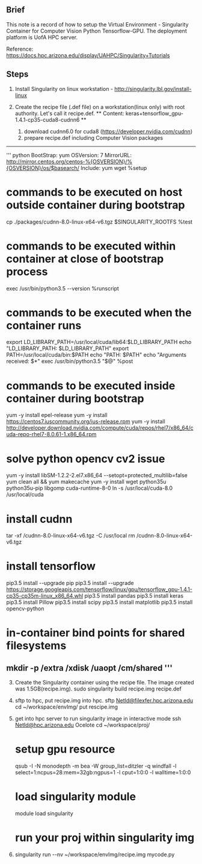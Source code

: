 ## Brief
This note is a record of how to setup the Virtual Environment - Singularity Container for Computer Vision Python Tensorflow-GPU. The deployment platform is UofA HPC server. 

Reference: https://docs.hpc.arizona.edu/display/UAHPC/Singularity+Tutorials

## Steps

1. Install Singularity on linux workstation - http://singularity.lbl.gov/install-linux

2. Create the recipe file (.def file) on a workstation(linux only) with root authority. Let's call it recipe.def.
	** Content: keras+tensorflow_gpu-1.4.1-cp35-cuda8-cudnn6 **
	1) download cudnn6.0 for cuda8 (https://developer.nvidia.com/cudnn)
	2) prepare recipe.def including Computer Vision packages
-----------------------------------------------------------------------------------------
''' python
BootStrap: yum
OSVersion: 7
MirrorURL: http://mirror.centos.org/centos-%{OSVERSION}/%{OSVERSION}/os/$basearch/
Include: yum wget
%setup
   # commands to be executed on host outside container during bootstrap
   cp ./packages/cudnn-8.0-linux-x64-v6.tgz $SINGULARITY_ROOTFS
%test
   # commands to be executed within container at close of bootstrap process
   exec /usr/bin/python3.5 --version
%runscript
   # commands to be executed when the container runs
   export LD_LIBRARY_PATH=/usr/local/cuda/lib64:$LD_LIBRARY_PATH
   echo "LD_LIBRARY_PATH: $LD_LIBRARY_PATH"
   export PATH=/usr/local/cuda/bin:$PATH
   echo "PATH: $PATH"
   echo "Arguments received: $*"
   exec /usr/bin/python3.5 "$@"
%post
   # commands to be executed inside container during bootstrap
   yum -y install epel-release
   yum -y install https://centos7.iuscommunity.org/ius-release.rpm
   yum -y install http://developer.download.nvidia.com/compute/cuda/repos/rhel7/x86_64/cuda-repo-rhel7-8.0.61-1.x86_64.rpm
   # solve python opencv cv2 issue
   yum -y install libSM-1.2.2-2.el7.x86_64 --setopt=protected_multilib=false 	
   yum clean all && yum makecache
   yum -y install wget python35u python35u-pip libgomp cuda-runtime-8-0
   ln -s /usr/local/cuda-8.0 /usr/local/cuda
   # install cudnn
   tar -xf /cudnn-8.0-linux-x64-v6.tgz -C /usr/local
   rm /cudnn-8.0-linux-x64-v6.tgz
   # install tensorflow
   pip3.5 install --upgrade pip
   pip3.5 install --upgrade https://storage.googleapis.com/tensorflow/linux/gpu/tensorflow_gpu-1.4.1-cp35-cp35m-linux_x86_64.whl
   pip3.5 install pandas 
   pip3.5 install keras
   pip3.5 install Pillow
   pip3.5 install scipy 
   pip3.5 install matplotlib
   pip3.5 install opencv-python
   # in-container bind points for shared filesystems
   mkdir -p /extra /xdisk /uaopt /cm/shared
'''
-----------------------------------------------------------------------------------------

3. Create the Singularity container using the recipe file. The image created was 1.5GB(recipe.img).
	sudo singularity build recipe.img recipe.def

4. sftp to hpc, put recipe.img into hpc.
	sftp NetId@filexfer.hpc.arizona.edu 
	cd ~/workspace/envImg/
	put rescipe.img
	
5. get into hpc server to run singularity image in interactive mode
	ssh NetId@hpc.arizona.edu
	Ocelote
	cd ~/workspace/proj/
	# setup gpu resource
	qsub -I -N monodepth -m  bea -W group_list=ditzler -q windfall -l select=1:ncpus=28:mem=32gb:ngpus=1 -l cput=1:0:0 -l walltime=1:0:0
	# load singularity module
	module load singularity
	# run your proj within singularity img 

6. singularity run --nv ~/workspace/envImg/recipe.img mycode.py


